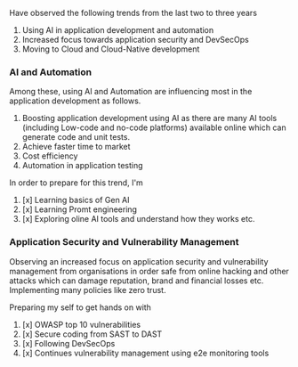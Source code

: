 Have observed the following trends from the last two to three years

1. Using AI in application development and automation
2. Increased focus towards application security and DevSecOps
3. Moving to Cloud and Cloud-Native development

### AI and Automation

Among these, using AI and Automation are influencing most in the application development as follows.

1. Boosting application development using AI as there are many AI tools (including Low-code and no-code platforms) available online which can generate code and unit tests.
2. Achieve faster time to market
3. Cost efficiency
4. Automation in application testing

In order to prepare for this trend, I'm

1. [x] Learning basics of Gen AI
2. [x] Learning Promt engineering
3. [x] Exploring oline AI tools and understand how they works etc.

### Application Security and Vulnerability Management

Observing an increased focus on application security and vulnerability management from organisations in order safe from online hacking and other attacks
which can damage reputation, brand and financial losses etc. Implementing many policies like zero trust.

Preparing my self to get hands on with
1. [x] OWASP top 10 vulnerabilities
2. [x] Secure coding from SAST to DAST
3. [x] Following DevSecOps 
4. [x] Continues vulnerability management using e2e monitoring tools
